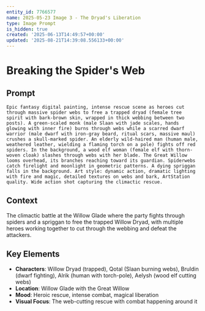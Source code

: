 ```yaml
---
entity_id: 7766577
name: 2025-05-23 Image 3 - The Dryad's Liberation
type: Image Prompt
is_hidden: true
created: '2025-06-13T14:49:57+00:00'
updated: '2025-08-21T14:39:08.556133+00:00'
---
```


# Breaking the Spider's Web

## Prompt

```
Epic fantasy digital painting, intense rescue scene as heroes cut through massive spider webs to free a trapped dryad (female tree spirit with bark-brown skin, wrapped in thick webbing between two posts). A green-scaled monk (male Slaan with jade scales, hands glowing with inner fire) burns through webs while a scarred dwarf warrior (male dwarf with iron-gray beard, ritual scars, massive maul) crushes a skull-marked spider. An elderly wild-haired man (human male, weathered leather, wielding a flaming torch on a pole) fights off red spiders. In the background, a wood elf woman (female elf with thorn-woven cloak) slashes through webs with her blade. The Great Willow looms overhead, its branches reaching toward its guardian. Spiderwebs catch firelight and moonlight in geometric patterns. A dying spriggan falls in the background. Art style: dynamic action, dramatic lighting with fire and magic, detailed textures on webs and bark, ArtStation quality. Wide action shot capturing the climactic rescue.

```

## Context

The climactic battle at the Willow Glade where the party fights through spiders and a spriggan to free the trapped Willow Dryad, with multiple heroes working together to cut through the webbing and defeat the attackers.

## Key Elements

- **Characters**: Willow Dryad (trapped), Qotal (Slaan burning webs), Bruldin (dwarf fighting), Alrik (human with torch-pole), Aelysh (wood elf cutting webs)
- **Location**: Willow Glade with the Great Willow
- **Mood**: Heroic rescue, intense combat, magical liberation
- **Visual Focus**: The web-cutting rescue with combat happening around it